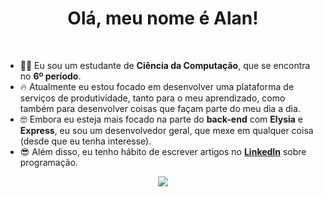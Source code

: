 
<div align="center">
    <h1>Olá, meu nome é Alan!</h1>
</div>
<br>

- 👨‍💻 Eu sou um estudante de **Ciência da Computação**, que se encontra no **6º período**.
- 🔥 Atualmente eu estou focado em desenvolver uma plataforma de serviços de produtividade, tanto para o meu aprendizado, como também para desenvolver coisas que façam parte do meu dia a dia.
- 🤓 Embora eu esteja mais focado na parte do **back-end** com **Elysia** e **Express**, eu sou um desenvolvedor geral, que mexe em qualquer coisa (desde que eu tenha interesse).
- 😎 Além disso, eu tenho hábito de escrever artigos no [**LinkedIn**](https://www.linkedin.com/in/AlanReisAnjos/) sobre programação.

<div align="center" style="margin: 0px;">
    <img src="https://skillicons.dev/icons?i=ts,bun,elysia,nodejs,express,react,next,mongo,mysql,python,dotnet,linux&perline=6" />
</div>

